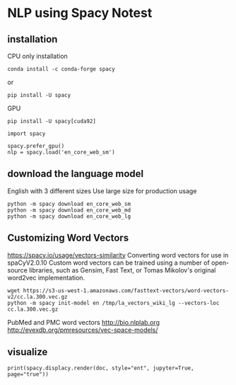 # NLP using Spacy Notest

## installation

CPU only installation
```
conda install -c conda-forge spacy
```
or
```
pip install -U spacy
```

GPU
```
pip install -U spacy[cuda92]
```

```
import spacy

spacy.prefer_gpu()
nlp = spacy.load('en_core_web_sm')
```

## download the language model 

English with 3 different sizes 
Use large size for production usage
```
python -m spacy download en_core_web_sm 
python -m spacy download en_core_web_md
python -m spacy download en_core_web_lg
```

## Customizing Word Vectors 

https://spacy.io/usage/vectors-similarity
Converting word vectors for use in spaCyV2.0.10
Custom word vectors can be trained using a number of open-source libraries, such as Gensim, Fast Text, or Tomas Mikolov's original word2vec implementation.

```
wget https://s3-us-west-1.amazonaws.com/fasttext-vectors/word-vectors-v2/cc.la.300.vec.gz
python -m spacy init-model en /tmp/la_vectors_wiki_lg --vectors-loc cc.la.300.vec.gz
```

PubMed and PMC word vectors 
http://bio.nlplab.org
http://evexdb.org/pmresources/vec-space-models/

## visualize

```
print(spacy.displacy.render(doc, style="ent", jupyter=True, page="true"))
```




